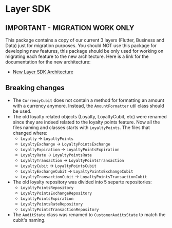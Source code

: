 # Layer SDK

## IMPORTANT - MIGRATION WORK ONLY

This package contains a copy of our current 3 layers (Flutter, Business and Data) just for migration purposes. You should NOT use this package for developing new features, this package should be only used for working on migrating each feature to the new architecture. Here is a link for the documentation for the new architecture:

- [New Layer SDK Architecture](https://outline.ubanquity.io/doc/layer-sdk-architecture-yv9Kg2nglh)

## Breaking changes

- The `CurrencyCubit` does not contain a method for formatting an amount with a currency anymore. Instead, the `AmountFormatter` util class should be used.
- The old loyalty related objects (Loyalty, LoyaltyCubit, etc) were renamed since they are indeed related to the loyalty points feature. Now all the files naming and classes starts with `LoyaltyPoints`. The files that changed where:
  - `Loyalty` -> `LoyaltyPoints`
  - `LoyaltyExchange` -> `LoyaltyPointsExchange`
  - `LoyaltyExpiration` -> `LoyaltyPointsExpiration`
  - `LoyaltyRate` -> `LoyaltyPointsRate`
  - `LoyaltyTransaction` -> `LoyaltyPointsTransaction`
  - `LoyaltyCubit` -> `LoyaltyPointsCubit`
  - `LoyaltyExchangeCubit` -> `LoyaltyPointsExchangeCubit`
  - `LoyaltyTransactionCubit` -> `LoyaltyPointsTransactionCubit`
- The old loyalty repository was divided into 5 separte repositories:
  - `LoyaltyPointsRepository`
  - `LoyaltyPointsExchangeRepository`
  - `LoyaltyPointsExpiration`
  - `LoyaltyPointsRateRepository`
  - `LoyaltyPointsTransactionRepository`
- The `AuditState` class was renamed to `CustomerAuditsState` to match the cubit's naming.
